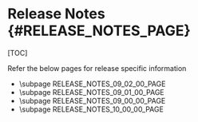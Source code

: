 # Release Notes {#RELEASE_NOTES_PAGE}

[TOC]

Refer the below pages for release specific information

- \subpage RELEASE_NOTES_09_02_00_PAGE
- \subpage RELEASE_NOTES_09_01_00_PAGE
- \subpage RELEASE_NOTES_09_00_00_PAGE
- \subpage RELEASE_NOTES_10_00_00_PAGE